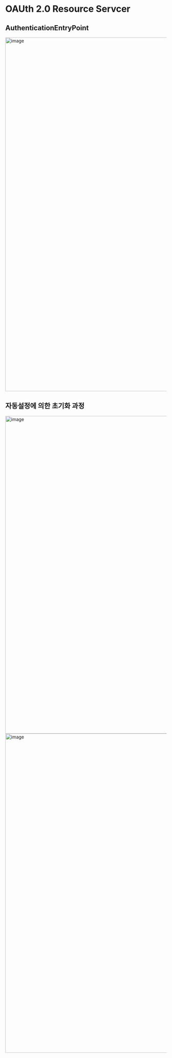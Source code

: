 # OAUth 2.0 Resource Servcer

## AuthenticationEntryPoint

<img width="1104" alt="image" src="https://user-images.githubusercontent.com/40031858/205415697-abae4fac-462d-4e60-86a8-a3afa0ab77bd.png">


## 자동설정에 의한 초기화 과정

<img width="991" alt="image" src="https://user-images.githubusercontent.com/40031858/205415773-c8ddf35f-2c8f-4d25-aea4-aeb20e3a016b.png">

<img width="996" alt="image" src="https://user-images.githubusercontent.com/40031858/205415788-f03b4a4d-9b7e-4d1b-898b-4ff9d66d9c06.png">
